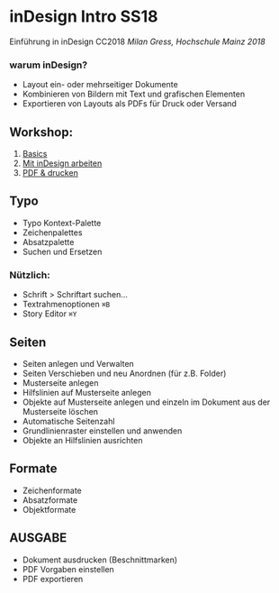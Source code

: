 # inDesign Intro SS18
Einführung in inDesign CC2018
*Milan Gress, Hochschule Mainz 2018*

### warum inDesign?
- Layout ein- oder mehrseitiger Dokumente
- Kombinieren von Bildern mit Text und grafischen Elementen
- Exportieren von Layouts als PDFs für Druck oder Versand

## Workshop:
1. [Basics](basics/basics.md)
2. [Mit inDesign arbeiten](arbeiten/arbeiten.md)
3. [PDF & drucken](pdf/pdf.md)

## Typo

- Typo Kontext-Palette
- Zeichenpalettes
- Absatzpalette
- Suchen und Ersetzen

### Nützlich:
- Schrift > Schriftart suchen…
- Textrahmenoptionen `⌘B`
- Story Editor `⌘Y`

## Seiten

- Seiten anlegen und Verwalten
- Seiten Verschieben und neu Anordnen (für z.B. Folder)
- Musterseite anlegen
- Hilfslinien auf Musterseite anlegen
- Objekte auf Musterseite anlegen und einzeln im Dokument aus der Musterseite löschen
- Automatische Seitenzahl
- Grundlinienraster einstellen und anwenden
- Objekte an Hilfslinien ausrichten


## Formate

- Zeichenformate
- Absatzformate
- Objektformate


## AUSGABE

- Dokument ausdrucken (Beschnittmarken)
- PDF Vorgaben einstellen
- PDF exportieren

